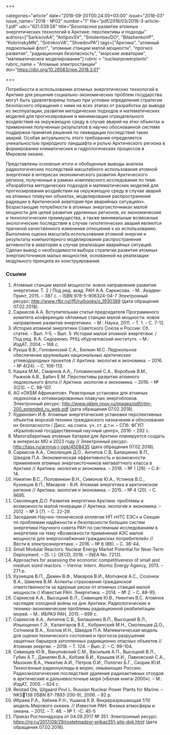 +++

categories="article"
date="2018-09-20T00:24:00+03:00"
issue="2018-03"
issue_name="2018 - №03"
number="1"
file="pdf/2018/03/2018-3-article-1.pdf"
udc="621.039.58"
title="Безопасное развитие атомных энергетических технологий в Арктике: перспективы и подходы"
authors=["SarkisovAA", "AntipovSV", "SmolentsevDO", "BilashenkoVP", "KobrinskyMN", "SotnikovVA", "ShvedovPA"]
tags=["Арктика", "атомный ледокольный флот", "атомные станции малой мощности", "прогноз развития", "радиационная безопасность", "морские акватории", "математическое моделирование"]
rubric = "nuclearpowerplants"
rubric_name = "Aтомные электростанции"
doi="https://doi.org/10.26583/npe.2018.3.01"

+++

Потребности в использовании атомных энергетических технологий в Арктике для решения социально-экономических проблем государства могут быть удовлетворены только при условии определения стратегии безопасного обращения с ними на всех этапах от разработки до вывода из эксплуатации, развития методических подходов и математических моделей для прогнозирования и минимизации отрицательного воздействия на окружающую среду в случае аварий на этих объектах и применения полученных результатов в научно обоснованной системе поддержки принятия решений по ликвидации последствий таких аварий. Особая актуальность этого требования определяется уникальностью природного ландшафта и ролью Арктического региона в формировании климатических и гидрологических процессов в Мировом океане.

Представлены основные итоги и обобщенные выводы анализа радиологических последствий масштабного использования атомной энергетики в интересах экономического развития Арктического региона, полученные в рамках комплексного исследования по теме «Разработка методических подходов и математических моделей для прогнозирования воздействия на окружающую среду в случае аварий на атомных плавучих объектах, моделирование распространения радиации в Арктической акватории при аварийных ситуациях». Возрастающие потребности в атомных энергоисточниках малой мощности для целей развития удаленных регионов, их экономические и технологические преимущества, а также минимальные возможные экологические последствия в случае гипотетических аварий являются причиной качественного изменения отношения к их использованию. Выполнена оценка масштаба использования атомной энергии и результаты компьютерного моделирования распространения активности в акватории в случае реализации аварийных ситуаций. Сделан вывод о необходимости выбора стратегии развития атомных энергоисточников малых мощностей, основанной на реализации модульного принципа их конструирования.

### Ссылки

1. Атомные станции малой мощности: новое направление развития энергетики: Т. 2 / Под ред. акад. РАН А.А. Саркисова. – М.: Академ-Принт, 2015. – 387 с. – ISBN 978-5-906324-04-7 Электронный ресурс: http://www.rfbr.ru/rffi/ru/books/o_1930389 (дата обращения 07.02.2018).
2. Саркисов А.А. Вступительная статья председателя Программного комитета конференции «Атомные станции малой мощности: новое направление развития энергетики». – М.: Наука, 2011. – Т. 1. – C. 7-12.
3. История атомной энергетики Советского Союза и России: Сб. статей. – Вып. 1–5. – Вып. 5: История малой атомной энергетики. / Под ред. В.А. Сидоренко. РНЦ «Курчатовский институт». – М.: ИздАТ, 2004. – 168 с.
4. Рукша В.В., Головинский С.А., Белкин М.С. Ледокольное обеспечение крупнейших национальных арктических углеводородных проектов // Арктика: экология и экономика. – 2016. – № 4(24). – С. 109-113.
5. Кашка М.М., Смирнов А.А., Головинский С.А., Воробьев В.М., Рыжков А.В., Бабич Е.М. Перспективы развития атомного ледокольного флота // Арктика: экология и экономика. – 2016. – № 3(23). – С. 98-107.
6. АО «ОКБМ Африкантов». Реакторные установки для атомных ледоколов и оптимизированных плавучих энергоблоков. Электронный ресурс: http://www.okbm.nnov.ru/images/pdf/ritm-200_extended_ru_web.pdf (дата обращения 07.02.2018).
7. Кудинович И.В. Атомные энергетические установки перспективных объектов морской техники гражданского назначения и обоснование их безопасности / Дисс. на соиск. уч. ст. д.т.н. – СПб: ФГУП «Крыловский государственный научный центр», 2016. – 292 c.
8. Малогабаритные атомные батареи для Арктики планируется создать в интересах МО к 2023 году // Электронный ресурс: http://tass.ru/armiya-i-opk/4508435 (дата обращения 07.02.2018).
9. Саркисов А.А., Смоленцев Д.О., Антипов С.В, Билашенко В.П., Шведов П.А. Экономическая эффективность и возможности применения атомных энергоисточников мегаваттного класса в Арктике // Арктика: экология и экономика. – 2018. – № 1 (29). – С.4-14.
10. Никитин В.С., Половинкин В.Н., Симонов Ю.А., Устинов В.С., Кузнецов В.П., Макаров - В.И. Атомная энергетика в арктическом регионе // Арктика: экология и экономика. – 2015. – № 4 (20). – С. 8695.
11. Смоленцев Д.О. Развитие энергетики Арктики: проблемы и возможности малой генерации // Арктика: экология и экономика. – 2012. – № 3 (7). – С. 22-29.
12. Заседание Научно-технической коллегии НП «НТС ЕЭС» и Секции по проблемам надёжности и безопасности больших систем энергетики Научного совета РАН по системным исследованиям в энергетике на тему «Возможности применения АЭС малой мощности для энергоснабжения гражданских потребителей» // Вести в электроэнергетике. – 2016. – № 6 (86). – C. 36-44.
13. Small Modular Reactors: Nuclear Energy Market Potential for Near-Term Deployment. – [S. l.]: OECD, 2016. – (NEA No. 7213).
14. Approaches for assessing the economic competitiveness of small and medium sized reactors. – Vienna: Intern. Atomic Energy Agency, 2013. – 271 p.
15. Кузнецов В.П., Демин В.Ф., Макаров В.И., Молчанов А.С., Созонюк В.А., Шмелев В.М. Аспекты страхования гражданской ответственности за ядерные риски от атомных станций малой мощности // Известия РАН. Энергетика. – 2014. – № 2. – C. 88-95.
16. Саркисов А.А., Высоцкий В.Л., Сивинцев Ю.В., Никитин В.С. Атомное наследие холодной войны на дне Арктики. Радиологические и технико-экономические проблемы радиационной реабилитации морей. – М.: ИБРАЭ РАН, 2015. – 699 с.
17. Саркисов А.А., Антипов С.В., Билашенко В.П., Высоцкий В.Л., Ильющенко Г.Э., Калантаров В.Е., Кобринский М.Н., Смоленцев Д.О., Сотников В.А., Хохлов И.Н., Шведов П.А. Математическая модель для оценки технического состояния и прогноза разрушения защитных барьеров затопленных радиационно опасных объектов // Атомная энергия. – 2018. – Т. 124. – Вып. 2. – С. 99-104.
18. Сивинцев Ю.В., Вакуловский С.М., Васильев А.П., Высоцкий В.Л., Губин А.Т., Данилян В.А., Кобзев В.И., Крышев И.И., Лавковский С.А., Мазокин В.А., Никитин А.И., Петров О.И., Пологих Б.Г., Скорик Ю.И. Техногенные радионуклиды в морях, омывающих Россию. Радиоэкологические последствия удаления радиоактивных отходов в арктические и дальневосточные моря («Белая книга-2000»). – М.: ИздАТ, 2005. – 624 с.
19. Reistad Ole, Шlgaard Povl L. Russian Nuclear Power Plants for Marine. – NKS138 (ISBN 87-7893-200-9), 2006. – 92 p.
20. Ибраев Р.А., Хабеев Р.Н., Ушаков К.В. Вихреразрешающая 1/10 модель Мирового океана. // Известия РАН. Физика атмосферы и океана. – 2012. – Т. 48. – № 1. –С. 45-5
21. Приказ Ростехнадзора от 04.09.2017 № 351. Электронный ресурс: https://rg.ru/2017/09/29/rostehnadzor-prikaz351-site-dok.html (дата обращения 07.02.2018).